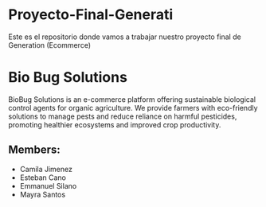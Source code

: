 # Proyecto-Final-Generati

Este es el repositorio donde vamos a trabajar nuestro proyecto final de Generation (Ecommerce)
# Bio Bug Solutions
 
BioBug Solutions is an e-commerce platform offering sustainable biological control agents for organic agriculture. We provide farmers with eco-friendly solutions to manage pests and reduce reliance on harmful pesticides, promoting healthier ecosystems and improved crop productivity.
 
## Members:
 
  * Camila Jimenez
  * Esteban Cano
  * Emmanuel Silano
  * Mayra Santos
 
